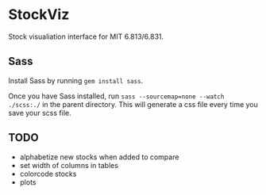 # StockViz
Stock visualiation interface for MIT 6.813/6.831.

## Sass
Install Sass by running `gem install sass`.

Once you have Sass installed, run `sass --sourcemap=none --watch ./scss:./` in the parent directory. This will generate a css file every time you save your scss file.

## TODO
- alphabetize new stocks when added to compare
- set width of columns in tables
- colorcode stocks
- plots
